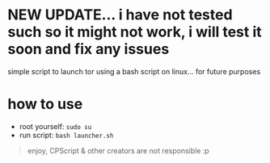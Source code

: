 # NEW UPDATE... i have not tested such so it might not work, i will test it soon and fix any issues

simple script to launch tor using a bash script on linux... for future purposes

# how to use
* root yourself: `sudo su`
* run script: `bash launcher.sh`
> enjoy, CPScript & other creators are not responsible :p
